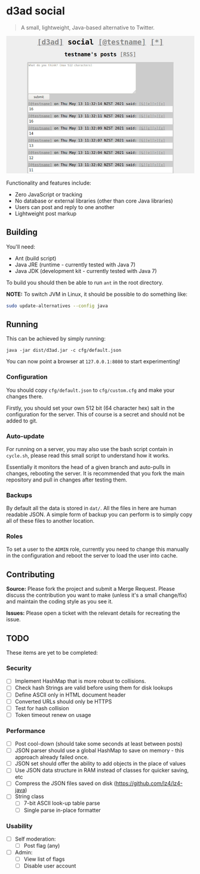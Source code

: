 # d3ad social

> A small, lightweight, Java-based alternative to Twitter.

![v1.0 example user page](doc/v1.0.jpg)

Functionality and features include:

* Zero JavaScript or tracking
* No database or external libraries (other than core Java libraries)
* Users can post and reply to one another
* Lightweight post markup

## Building

You'll need:

* Ant (build script)
* Java JRE (runtime - currently tested with Java 7)
* Java JDK (development kit - currently tested with Java 7)

To build you should then be able to run `ant` in the root directory.

**NOTE:** To switch JVM in Linux, it should be possible to do something like:

```bash
sudo update-alternatives --config java
```

## Running

This can be achieved by simply running:

    java -jar dist/d3ad.jar -c cfg/default.json

You can now point a browser at `127.0.0.1:8080` to start experimenting!

### Configuration

You should copy `cfg/default.json` to `cfg/custom.cfg` and make your changes
there.

Firstly, you should set your own 512 bit (64 character hex) salt in the
configuration for the server. This of course is a secret and should not be
added to git.

### Auto-update

For running on a server, you may also use the bash script contain in
`cycle.sh`, please read this small script to understand how it works.

Essentially it monitors the head of a given branch and auto-pulls in changes,
rebooting the server. It is recommended that you fork the main repository and
pull in changes after testing them.

### Backups

By default all the data is stored in `dat/`. All the files in here are human
readable JSON. A simple form of backup you can perform is to simply copy all of
these files to another location.

### Roles

To set a user to the `ADMIN` role, currently you need to change this manually
in the configuration and reboot the server to load the user into cache.

## Contributing

**Source:** Please fork the project and submit a Merge Request. Please discuss
the contribution you want to make (unless it's a small change/fix) and maintain
the coding style as you see it.

**Issues:** Please open a ticket with the relevant details for recreating the
issue.

## TODO

These items are yet to be completed:

### Security

* [ ] Implement HashMap that is more robust to collisions.
* [ ] Check hash Strings are valid before using them for disk lookups
* [ ] Define ASCII only in HTML document header
* [ ] Converted URLs should only be HTTPS
* [ ] Test for hash collision
* [ ] Token timeout renew on usage

### Performance

* [ ] Post cool-down (should take some seconds at least between posts)
* [ ] JSON parser should use a global HashMap to save on memory - this approach
already failed once.
* [ ] JSON set should offer the ability to add objects in the place of values
* [ ] Use JSON data structure in RAM instead of classes for quicker saving, etc
* [ ] Compress the JSON files saved on disk (https://github.com/lz4/lz4-java)
* [ ] String class
  * [ ] 7-bit ASCII look-up table parse
  * [ ] Single parse in-place formatter

### Usability

* [ ] Self moderation:
  * [ ] Post flag (any)
* [ ] Admin:
  * [ ] View list of flags
  * [ ] Disable user account
